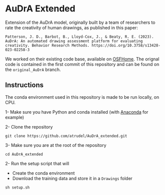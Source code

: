 # AuDrA Extended
Extension of the AuDrA model, originally built by a team of researchers to rate the creativity of human drawings, as published in this paper:
````
Patterson, J. D., Barbot, B., Lloyd-Cox, J., & Beaty, R. E. (2023). AuDrA: An automated drawing assessment platform for evaluating creativity. Behavior Research Methods. https://doi.org/10.3758/s13428-023-02258-3
````
We worked on their existing code base, available on [OSFHome](https://osf.io/kqn9v/). The orignal code is contained in the first commit of this repository and can be found on the `original_AuDrA` branch.

## Instructions

The conda environment used in this repository is made to be run locally, on CPU.

1- Make sure you have Python and conda installed (with [Anaconda](https://www.anaconda.com/download/success) for example)

2- Clone the repository
```shell
git clone https://github.com/atrudel/AuDrA_extended.git
```

3- Make sure you are at the root of the repository
```shell
cd AuDrA_extended
```

2- Run the setup script that will
- Create the conda environment
- Download the training data and store it in a `Drawings` folder
```shell
sh setup.sh
```